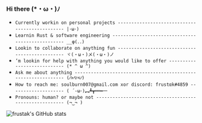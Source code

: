 ### Hi there (*・ω・)ﾉ

- `Currently workin on personal projects ----------------------------------------------- |･ω･)`
- `Learnin Rust & software engineering ------------------------------------------------- __φ(．．)`
- `Lookin to collaborate on anything fun ----------------------------------------------- ヾ(・ω・)メ(・ω・)ノ`
- `’m lookin for help with anything you would like to offer ---------------------------- (* ^ ω ^)`
- `Ask me about anything --------------------------------------------------------------- (⁄⁄>⁄▽⁄<⁄⁄)`
- `How to reach me: soulburn007@gmail.com xor discord: frustαk#4859 -------------------- ( ´-ω･)︻┻┳══━一`
- `Pronouns: human? or maybe not ------------------------------------------------------- (¬‿¬ )`

![frustak's GitHub stats](https://github-readme-stats.vercel.app/api?username=frustak&theme=gruvbox)

